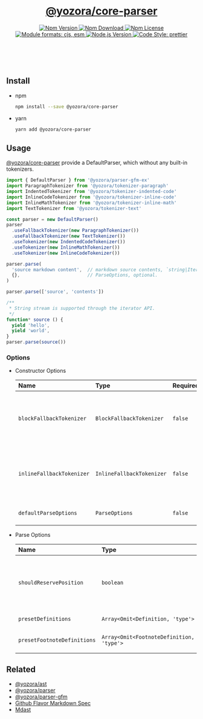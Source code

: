 <header>
  <h1 align="center">
    <a href="https://github.com/yozorajs/yozora/tree/release-2.x.x/packages/core-parser#readme">@yozora/core-parser</a>
  </h1>
  <div align="center">
    <a href="https://www.npmjs.com/package/@yozora/core-parser">
      <img
        alt="Npm Version"
        src="https://img.shields.io/npm/v/@yozora/core-parser.svg"
      />
    </a>
    <a href="https://www.npmjs.com/package/@yozora/core-parser">
      <img
        alt="Npm Download"
        src="https://img.shields.io/npm/dm/@yozora/core-parser.svg"
      />
    </a>
    <a href="https://www.npmjs.com/package/@yozora/core-parser">
      <img
        alt="Npm License"
        src="https://img.shields.io/npm/l/@yozora/core-parser.svg"
      />
    </a>
    <a href="#install">
      <img
        alt="Module formats: cjs, esm"
        src="https://img.shields.io/badge/module_formats-cjs%2C%20esm-green.svg"
      />
    </a>
    <a href="https://github.com/nodejs/node">
      <img
        alt="Node.js Version"
        src="https://img.shields.io/node/v/@yozora/core-parser"
      />
    </a>
    <a href="https://github.com/prettier/prettier">
      <img
        alt="Code Style: prettier"
        src="https://img.shields.io/badge/code_style-prettier-ff69b4.svg?style=flat-square"
      />
    </a>
  </div>
</header>
<br/>


## Install

* npm

  ```bash
  npm install --save @yozora/core-parser
  ```

* yarn

  ```bash
  yarn add @yozora/core-parser
  ```

## Usage

[@yozora/core-parser][] provide a DefaultParser, which without any built-in
tokenizers.

```typescript
import { DefaultParser } from '@yozora/parser-gfm-ex'
import ParagraphTokenizer from '@yozora/tokenizer-paragraph'
import IndentedTokenizer from '@yozora/tokenizer-indented-code'
import InlineCodeTokenizer from '@yozora/tokenizer-inline-code'
import InlineMathTokenizer from '@yozora/tokenizer-inline-math'
import TextTokenizer from '@yozora/tokenizer-text'

const parser = new DefaultParser()
parser
  .useFallbackTokenizer(new ParagraphTokenizer())
  .useFallbackTokenizer(new TextTokenizer())
  .useTokenizer(new IndentedCodeTokenizer())
  .useTokenizer(new InlineMathTokenizer())
  .useTokenizer(new InlineCodeTokenizer())

parser.parse(
  'source markdown content',  // markdown source contents, `string|Iterable<string>`
  {},                         // ParseOptions, optional.
)

parser.parse(['source', 'contents'])

/**
 * String stream is supported through the iterator API.
 */
function* source () {
  yield 'hello',
  yield 'world',
}
parser.parse(source())
```

### Options

* Constructor Options

  Name                      | Type                      | Required  | Description
  :-------------------------|:--------------------------|:----------|:------------
  `blockFallbackTokenizer`  | `BlockFallbackTokenizer`  | `false`   | Fallback tokenizer on processing block structure phase
  `inlineFallbackTokenizer` | `InlineFallbackTokenizer` | `false`   | Fallback tokenizer on processing inline structure phase
  `defaultParseOptions`     | `ParseOptions`            | `false`   | Default options for `parse()`

* Parse Options

  Name                        | Type                                      | Required  | Description
  :---------------------------|:------------------------------------------|:----------|:------------
  `shouldReservePosition`     | `boolean`                                 | `false`   | Whether it is necessary to reserve the position in the Node produced
  `presetDefinitions`         | `Array<Omit<Definition, 'type'>`          | `false`   | Preset definitions
  `presetFootnoteDefinitions` | `Array<Omit<FootnoteDefinition, 'type'>`  | `false`   | Preset footnote definitions


## Related

* [@yozora/ast][]
* [@yozora/parser][]
* [@yozora/parser-gfm][]
* [Github Flavor Markdown Spec][gfm-spec]
* [Mdast][mdast-homepage]


[docpage]: https://yozora.guanghechen.com/docs/package/core-parser
[homepage]: https://github.com/yozorajs/yozora/tree/release-2.x.x/packages/core-parser#readme

<!-- yozora package link definitions -->
[@yozora/ast]:                          https://github.com/yozorajs/yozora/tree/release-2.x.x/packages/ast#readme
[@yozora/core-parser]:                  https://github.com/yozorajs/yozora/tree/release-2.x.x/packages/core-parser#readme
[@yozora/parser]:                       https://github.com/yozorajs/yozora/tree/release-2.x.x/packages/parser#readme
[@yozora/parser-gfm]:                   https://github.com/yozorajs/yozora/tree/release-2.x.x/packages/parser-gfm#readme
[@yozora/parser-gfm-ex]:                https://github.com/yozorajs/yozora/tree/release-2.x.x/packages/parser-gfm-ex#readme
[@yozora/tokenizer-admonition]:         https://github.com/yozorajs/yozora/tree/release-2.x.x/tokenizers/admonition#readme
[@yozora/tokenizer-autolink]:           https://github.com/yozorajs/yozora/tree/release-2.x.x/tokenizers/autolink#readme
[@yozora/tokenizer-autolink-extension]: https://github.com/yozorajs/yozora/tree/release-2.x.x/tokenizers/autolink-extension#readme
[@yozora/tokenizer-blockquote]:         https://github.com/yozorajs/yozora/tree/release-2.x.x/tokenizers/blockquote#readme
[@yozora/tokenizer-break]:              https://github.com/yozorajs/yozora/tree/release-2.x.x/tokenizers/break#readme
[@yozora/tokenizer-definition]:         https://github.com/yozorajs/yozora/tree/release-2.x.x/tokenizers/definition#readme
[@yozora/tokenizer-delete]:             https://github.com/yozorajs/yozora/tree/release-2.x.x/tokenizers/delete#readme
[@yozora/tokenizer-emphasis]:           https://github.com/yozorajs/yozora/tree/release-2.x.x/tokenizers/emphasis#readme
[@yozora/tokenizer-fenced-code]:        https://github.com/yozorajs/yozora/tree/release-2.x.x/tokenizers/fenced-code#readme
[@yozora/tokenizer-heading]:            https://github.com/yozorajs/yozora/tree/release-2.x.x/tokenizers/heading#readme
[@yozora/tokenizer-html-block]:         https://github.com/yozorajs/yozora/tree/release-2.x.x/tokenizers/html-block#readme
[@yozora/tokenizer-html-inline]:        https://github.com/yozorajs/yozora/tree/release-2.x.x/tokenizers/html-inline#readme
[@yozora/tokenizer-image]:              https://github.com/yozorajs/yozora/tree/release-2.x.x/tokenizers/image#readme
[@yozora/tokenizer-image-reference]:    https://github.com/yozorajs/yozora/tree/release-2.x.x/tokenizers/image-reference#readme
[@yozora/tokenizer-indented-code]:      https://github.com/yozorajs/yozora/tree/release-2.x.x/tokenizers/indented-code#readme
[@yozora/tokenizer-inline-code]:        https://github.com/yozorajs/yozora/tree/release-2.x.x/tokenizers/inline-code#readme
[@yozora/tokenizer-inline-math]:        https://github.com/yozorajs/yozora/tree/release-2.x.x/tokenizers/inline-math#readme
[@yozora/tokenizer-link]:               https://github.com/yozorajs/yozora/tree/release-2.x.x/tokenizers/link#readme
[@yozora/tokenizer-link-reference]:     https://github.com/yozorajs/yozora/tree/release-2.x.x/tokenizers/link-reference#readme
[@yozora/tokenizer-list]:               https://github.com/yozorajs/yozora/tree/release-2.x.x/tokenizers/list#readme
[@yozora/tokenizer-math]:               https://github.com/yozorajs/yozora/tree/release-2.x.x/tokenizers/math#readme
[@yozora/tokenizer-paragraph]:          https://github.com/yozorajs/yozora/tree/release-2.x.x/tokenizers/paragraph#readme
[@yozora/tokenizer-setext-heading]:     https://github.com/yozorajs/yozora/tree/release-2.x.x/tokenizers/setext-heading#readme
[@yozora/tokenizer-table]:              https://github.com/yozorajs/yozora/tree/release-2.x.x/tokenizers/table#readme
[@yozora/tokenizer-text]:               https://github.com/yozorajs/yozora/tree/release-2.x.x/tokenizers/text#readme
[@yozora/tokenizer-thematic-break]:     https://github.com/yozorajs/yozora/tree/release-2.x.x/tokenizers/thematic-break#readme


<!-- gfm link definitions -->
[gfm-spec]: https://github.github.com/gfm
[mdast-homepage]: https://github.com/syntax-tree/mdast
[GFM Autolinks]: https://github.github.com/gfm/#autolinks
[GFM Autolinks (extension)]: https://github.github.com/gfm/#autolinks-extension-
[GFM blockquotes]: https://github.github.com/gfm/#block-quotes
[GFM hard line breaks]: https://github.github.com/gfm/#hard-line-breaks
[GFM soft line breaks]: https://github.github.com/gfm/#soft-line-breaks
[GFM link reference definitions]: https://github.github.com/gfm/#link-reference-definitions
[GFM strikethrough (extension)]: https://github.github.com/gfm/#strikethrough-extension-
[GFM emphasis and strong emphasis]: https://github.github.com/gfm/#emphasis-and-strong-emphasis
[GFM fenced code blocks]: https://github.github.com/gfm/#fenced-code-blocks
[GFM ATX headings]: https://github.github.com/gfm/#atx-headings
[GFM HTML blocks]: https://github.github.com/gfm/#html-blocks
[GFM raw HTML]: https://github.github.com/gfm/#raw-html
[GFM images]: https://github.github.com/gfm/#images
[GFM reference images]: https://github.github.com/gfm/#example-590
[GFM indented code blocks]: https://github.github.com/gfm/#indented-code-blocks
[GFM code spans]: https://github.github.com/gfm/#code-spans
[GFM links]: https://github.github.com/gfm/#links
[GFM reference links]: https://github.github.com/gfm/#reference-link
[GFM lists]: https://github.github.com/gfm/#lists
[GFM list items]: https://github.github.com/gfm/#list-items
[GFM task list items]: https://github.github.com/gfm/#task-list-items-extension-
[GFM paragraphs]: https://github.github.com/gfm/#paragraphs
[GFM setext headings]: https://github.github.com/gfm/#setext-headings
[GFM tables]: https://github.github.com/gfm/#tables-extension-
[GFM textual contents]: https://github.github.com/gfm/#textual-content
[GFM thematic breaks]: https://github.github.com/gfm/#thematic-breaks
